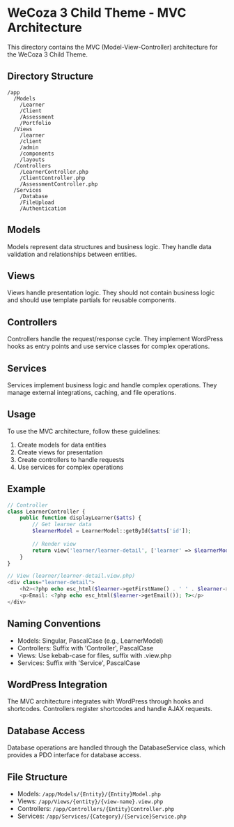# WeCoza 3 Child Theme - MVC Architecture

This directory contains the MVC (Model-View-Controller) architecture for the WeCoza 3 Child Theme.

## Directory Structure

```
/app
  /Models
    /Learner
    /Client
    /Assessment
    /Portfolio
  /Views
    /learner
    /client
    /admin
    /components
    /layouts
  /Controllers
    /LearnerController.php
    /ClientController.php
    /AssessmentController.php
  /Services
    /Database
    /FileUpload
    /Authentication
```

## Models

Models represent data structures and business logic. They handle data validation and relationships between entities.

## Views

Views handle presentation logic. They should not contain business logic and should use template partials for reusable components.

## Controllers

Controllers handle the request/response cycle. They implement WordPress hooks as entry points and use service classes for complex operations.

## Services

Services implement business logic and handle complex operations. They manage external integrations, caching, and file operations.

## Usage

To use the MVC architecture, follow these guidelines:

1. Create models for data entities
2. Create views for presentation
3. Create controllers to handle requests
4. Use services for complex operations

## Example

```php
// Controller
class LearnerController {
    public function displayLearner($atts) {
        // Get learner data
        $learnerModel = LearnerModel::getById($atts['id']);
        
        // Render view
        return view('learner/learner-detail', ['learner' => $learnerModel]);
    }
}

// View (learner/learner-detail.view.php)
<div class="learner-detail">
    <h2><?php echo esc_html($learner->getFirstName() . ' ' . $learner->getLastName()); ?></h2>
    <p>Email: <?php echo esc_html($learner->getEmail()); ?></p>
</div>
```

## Naming Conventions

- Models: Singular, PascalCase (e.g., LearnerModel)
- Controllers: Suffix with 'Controller', PascalCase
- Views: Use kebab-case for files, suffix with .view.php
- Services: Suffix with 'Service', PascalCase

## WordPress Integration

The MVC architecture integrates with WordPress through hooks and shortcodes. Controllers register shortcodes and handle AJAX requests.

## Database Access

Database operations are handled through the DatabaseService class, which provides a PDO interface for database access.

## File Structure

- Models: `/app/Models/{Entity}/{Entity}Model.php`
- Views: `/app/Views/{entity}/{view-name}.view.php`
- Controllers: `/app/Controllers/{Entity}Controller.php`
- Services: `/app/Services/{Category}/{Service}Service.php`

